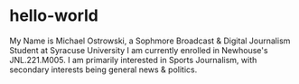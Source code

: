 # hello-world
My Name is Michael Ostrowski, a Sophmore Broadcast & Digital Journalism Student at Syracuse University
I am currently enrolled in Newhouse's JNL.221.M005.
I am primarily interested in Sports Journalism, with secondary interests being general news & politics.
